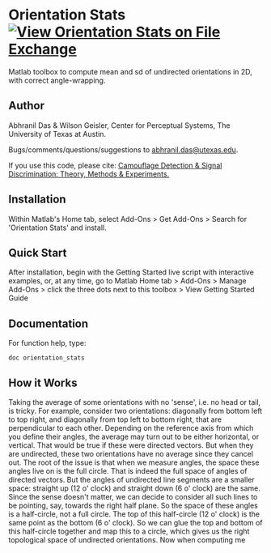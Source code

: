 # Orientation Stats [![View Orientation Stats on File Exchange](https://www.mathworks.com/matlabcentral/images/matlab-file-exchange.svg)](https://www.mathworks.com/matlabcentral/fileexchange/125715-orientation-stats)
Matlab toolbox to compute mean and sd of undirected orientations in 2D, with correct angle-wrapping.

## Author
Abhranil Das & Wilson Geisler, Center for Perceptual Systems, The University of Texas at Austin.

Bugs/comments/questions/suggestions to abhranil.das@utexas.edu.

If you use this code, please cite: [Camouflage Detection & Signal Discrimination: Theory, Methods & Experiments.](http://dx.doi.org/10.13140/RG.2.2.10585.80487)

## Installation
Within Matlab's Home tab, select Add-Ons > Get Add-Ons > Search for 'Orientation Stats' and install.

## Quick Start
After installation, begin with the Getting Started live script with interactive examples, or, at any time, go to Matlab Home tab > Add-Ons > Manage Add-Ons > click the three dots next to this toolbox > View Getting Started Guide

## Documentation
For function help, type:

    doc orientation_stats

## How it Works
Taking the average of some orientations with no 'sense', i.e. no head or tail, is tricky. For example, consider two orientations: diagonally from bottom left to top right, and diagonally from top left to bottom right, that are perpendicular to each other. Depending on the reference axis from which you define their angles, the average may turn out to be either horizontal, or vertical. That would be true if these were directed vectors. But when they are undirected, these two orientations have no average since they cancel out.
The root of the issue is that when we measure angles, the space these angles live on is the full circle. That is indeed the full space of angles of directed vectors. But the angles of undirected line segments are a smaller space: straight up (12 o' clock) and straight down (6 o' clock) are the same. Since the sense doesn't matter, we can decide to consider all such lines to be pointing, say, towards the right half plane. So the space of these angles is a half-circle, not a full circle. The top of this half-circle (12 o' clock) is the same point as the bottom (6 o' clock). So we can glue the top and bottom of this half-circle together and map this to a circle, which gives us the right topological space of undirected orientations.
Now when computing me
